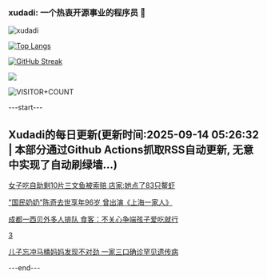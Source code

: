 ### xudadi: 一个热衷开源事业的程序员 👋

![xudadi](https://github-readme-stats-git-masterorgs-github-readme-stats-team.vercel.app/api?username=xudadi)

[![Top Langs](https://github-readme-stats.vercel.app/api/top-langs/?username=xudadi)](https://github.com/anuraghazra/github-readme-stats)

[![GitHub Streak](https://streak-stats.demolab.com?user=xudadi&locale=zh_Hans)](https://git.io/streak-stats)

![](https://raw.githubusercontent.com/xudadi/xudadi/main/assets/github-contribution-grid-snake.svg)

![VISITOR+COUNT](https://komarev.com/ghpvc/?username=xudadi&label=VISITOR+COUNT)


---start---

## Xudadi的每日更新(更新时间:2025-09-14 05:26:32 | 本部分通过Github Actions抓取RSS自动更新, 无意中实现了自动刷绿墙...)

[女子吃自助剩10片三文鱼被索赔 店家:她点了83只鳌虾](https://m.163.com/news/article/K9BOL8000530NLC9.html)

["国民奶奶"陈奇去世享年96岁 曾出演《上海一家人》](https://m.163.com/news/article/K9C8U6GC053469LG.html)

[成都一西贝外多人排队 食客：不关心争端孩子爱吃就行](https://m.163.com/news/article/K9BRJ4140514D3UH.html)

[3](https://m.163.com/touch/news/sub/domestic)

[儿子忘冲马桶妈妈发现不对劲 一家三口确诊罕见遗传病](https://m.163.com/news/article/K9BSHMJ40530JPVV.html)

---end---
